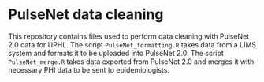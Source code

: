 # PulseNet data cleaning

This repository contains files used to perform data cleaning with PulseNet 2.0 data for UPHL. The script ```PulseNet_formatting.R``` takes data from a LIMS system and formats it to be uploaded into PulseNet 2.0. The script ```PulseNet_merge.R``` takes data exported from PulseNet 2.0 and merges it with necessary PHI data to be sent to epidemiologists.
